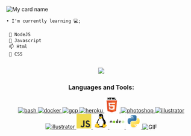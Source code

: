 ![My card name](https://cardivo.vercel.app/api?name=ALPHA&description=Hi,%20I%27m%20a%20%20%20simple%20developer&image=https://avatars.githubusercontent.com/u/94374721?s=96&v=4&backgroundColor=%23ecf0f1&github=I-am-ALPHA&pattern=leaf&colorPattern=%23eaeaea)
</p>

```
• I'm currently learning 💻;

 🌱 NodeJS
 🍂 Javascript
 📫 Html
 💾 CSS
```
##
<p align="center">
  <a href="https://github.com/I-am-ALPHA">
    <img src="https://komarev.com/ghpvc/?username=I-am-ALPHA&label=Profile%20views&color=blue&label=Profile+Views&style=plastic">

  </a>
</p>

<p><h3 align="center">Languages and Tools:</h3></p>
<p align="center"> <a href="https://www.gnu.org/software/bash/" target="_blank"> <img src="https://www.vectorlogo.zone/logos/gnu_bash/gnu_bash-icon.svg" alt="bash" width="40" height="40"/> </a> <a href="https://gitlab.com" target="_blank"> <img src="https://www.vectorlogo.zone/logos/gitlab/gitlab-icon.svg" alt="docker" width="40" height="40"/> </a> <a href="https://cloud.google.com" target="_blank"> <img src="https://www.vectorlogo.zone/logos/google_cloud/google_cloud-icon.svg" alt="gcp" width="40" height="40"/> </a> <a href="https://heroku.com" target="_blank"> <img src="https://www.vectorlogo.zone/logos/heroku/heroku-icon.svg" alt="heroku" width="40" height="40"/> </a> <a href="https://www.w3.org/html/" target="_blank"> <img src="https://raw.githubusercontent.com/devicons/devicon/master/icons/html5/html5-original-wordmark.svg" alt="html5" width="40" height="40"/> </a> <a href="https://www.adobe.com/products/photoshop.html" target="_blank"> <img src="https://cdn.freelogovectors.net/wp-content/uploads/2020/07/adobe-photoshop-logo.png" alt="photoshop" width="40" height="40"/> </a> <a href="https://www.adobe.com/in/products/illustrator.html" target="_blank"> <img src="https://cdn.freelogovectors.net/wp-content/uploads/2020/07/adobe-illustrator-logo.png" alt="illustrator" width="40" height="40"/> <a href="https://www.adobe.com/in/products/aftereffects.html" target="_blank"> <img src="https://cdn.freelogovectors.net/wp-content/uploads/2020/07/adobe-after-effects-logo.png" alt="illustrator" width="40" height="40"/> </a> </a> <a href="https://developer.mozilla.org/en-US/docs/Web/JavaScript" target="_blank"> <img src="https://raw.githubusercontent.com/devicons/devicon/master/icons/javascript/javascript-original.svg" alt="javascript" width="40" height="40"/> </a> <a href="https://www.linux.org/" target="_blank"> <img src="https://raw.githubusercontent.com/devicons/devicon/master/icons/linux/linux-original.svg" alt="linux" width="40" height="40"/> </a> <a href="https://nodejs.org" target="_blank"> <img src="https://raw.githubusercontent.com/devicons/devicon/master/icons/nodejs/nodejs-original-wordmark.svg" alt="nodejs" width="40" height="40"/> </a> <a href="https://www.python.org" target="_blank"> <img src="https://raw.githubusercontent.com/devicons/devicon/master/icons/python/python-original.svg" alt="python" width="40" height="40"/> </a>

  

<img align="center" fit="fill" alt="GIF" src="https://media.giphy.com/media/836HiJc7pgzy8iNXCn/giphy.gif" />
